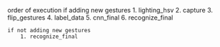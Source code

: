 order of execution
	if adding new gestures
		1. lighting_hsv
		2. capture
		3. flip_gestures
		4. label_data
		5. cnn_final
		6. recognize_final

	if not adding new gestures
		1. recognize_final